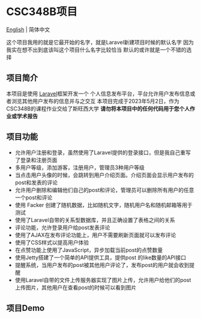 # CSC348B项目

[English](https://github.com/HtmlIsTheBestProgrammingLanaguage/myFirstApp/blob/main/README.md) | 简体中文

这个项目我用的就是它最开始的名字，就是Laravel新建项目时候的默认名字
因为我实在想不出到底该叫这个项目什么名字比较恰当
默认的或许就是一个不错的选择

## 项目简介

本项目是使用 [Laravel](https://laravel.com)框架开发一个 个人信息发布平台，平台允许用户发布信息或者浏览其他用户发布的信息并与之交互
本项目完成于2023年5月2日，作为CSC348B的课程作业交给了斯旺西大学
**请勿将本项目中的任何代码用于您个人作业或学术报告**

## 项目功能

- 允许用户注册和登录，虽然使用了Laravel提供的登录接口，但是我自己重写了登录和注册页面
- 多用户等级，添加游客，注册用户，管理员3种用户等级
- 当点击用户头像的时候，会跳转到用户介绍页面。介绍页面会显示用户发布的post和发表的评论
- 允许用户删除和编辑他们自己的post和评论，管理员可以删除所有用户的任意一个post和评论
- 使用 Facker 创建了随机数据，比如随机文字，随机用户名和随机邮箱等用于测试
- 使用了Laravel自带的关系型数据库，并且正确设置了表格之间的关系
- 评论功能，允许登录用户给post发表评论
- 使用了AJAX在发布评论功能上，用户不需要刷新页面就可以发布评论
- 使用了CSS样式以提高用户体验
- 在点赞功能上使用了JavaScript，异步加载当前post的点赞数量
- 使用Jetty搭建了一个简单的API提供工具，提供post 的like数量的API接口 
- 提醒系统，当用户发布的post被其他用户评论了，发布post的用户就会收到提醒
- 使用Laravel自带的文件上传服务器实现了图片上传，允许用户给他们的post上传图片，其他用户在查看post的时候可以看到图片

## 项目Demo

